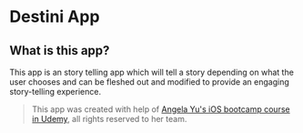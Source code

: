 #  Destini App

## What is this app?


This app is an story telling app which will tell a story depending on what the user chooses and can be fleshed out and modified to provide an engaging story-telling experience.


>This app was created with help of [Angela Yu's iOS bootcamp course in Udemy](https://www.udemy.com/course/ios-13-app-development-bootcamp), all rights reserved to her team.
